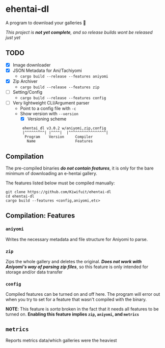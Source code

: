 # ehentai-dl
A program to download your galleries 🦀

*This project is **not yet complete**, and so release builds wont be released just yet*

## TODO
- [x] Image downloader
- [x] JSON Metadata for Ani/Tachiyomi
  - `cargo build --release --features aniyomi`
- [x] Zip Archiver
  - `cargo build --release --features zip`
- [ ] Setting/Config
  - `cargo build --release --features config`
- [ ] Very lightweight CLI/Argument parser
  - Point to a config file with `-c`
  - Show version with `--version`
    - [x] Versioning scheme
     ```
      ehentai_dl v3.0.2 w/aniyomi,zip,config
      |^^^^^^^^^| |^^^^|  |^^^^^^^^^^^^^^^^^|
       Program    Version     Compiler
        Name                  Features
      ```

## Compilation
The pre-compiled binaries ***do not contain features***, it is only for the bare minimum of downloading an e-hentai gallery.

The features listed below must be compiled manually:
```
git clone https://github.com/Kiwifuit/ehentai-dl
cd ehentai-dl
cargo build --features <config,aniyomi,etc>
```

## Compilation: Features
### `aniyomi`
Writes the necessary metadata and file structure for Aniyomi to parse.

### `zip`
Zips the whole gallery and deletes the original. ***Does not work with Aniyomi's way of parsing zip files***, so this feature is only intended for storage and/or data transfer

### `config`
Compiled features can be turned on and off here. The program will error out when you try to set for a feature that wasn't compiled with the binary.

**NOTE**: This feature is *sorta* broken in the fact that it needs all features to be turned on. **Enabling this feature implies `zip`, `aniyomi`, and `metrics`**

## `metrics`
Reports metrics data/which galleries were the heaviest